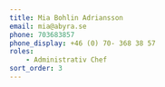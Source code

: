 ```yaml
---
title: Mia Bohlin Adriansson
email: mia@abyra.se
phone: 703683857
phone_display: +46 (0) 70- 368 38 57
roles: 
    - Administrativ Chef
sort_order: 3
---
```

